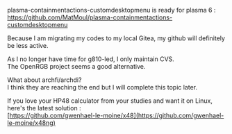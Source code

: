 plasma-containmentactions-customdesktopmenu is ready for plasma 6 :  
https://github.com/MatMoul/plasma-containmentactions-customdesktopmenu

Because I am migrating my codes to my local Gitea, my github will definitely be less active.

As I no longer have time for g810-led, I only maintain CVS.  
The OpenRGB project seems a good alternative.

What about archfi/archdi?  
I think they are reaching the end but I will complete this topic later.


If you love your HP48 calculator from your studies and want it on Linux, here's the latest solution :  
[https://github.com/gwenhael-le-moine/x48](https://github.com/gwenhael-le-moine/x48ng)
